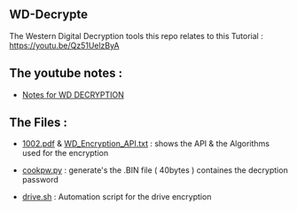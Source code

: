 ## WD-Decrypte
The Western Digital Decryption tools
this repo relates to this Tutorial : https://youtu.be/Qz51UelzByA

## The youtube notes : 
* [Notes for WD DECRYPTION]( https://github.com/SifoHamlaoui/Youtube_Notes/blob/master/HOW%20TO%20DECRYPTE%20Western%20Digital%20DRIVE%20ON%20LINUX.md)
## The Files : 
* [1002.pdf](https://github.com/SifoHamlaoui/WD-Decrypte/blob/master/1002.pdf) & [WD_Encryption_API.txt](https://github.com/SifoHamlaoui/WD-Decrypte/blob/master/WD_Encryption_API.txt) : shows the API & the Algorithms used for the encryption 
* [cookpw.py](https://github.com/SifoHamlaoui/WD-Decrypte/blob/master/cookpw.py) : generate's the .BIN file ( 40bytes ) containes the decryption password 

 * [drive.sh](https://github.com/SifoHamlaoui/WD-Decrypte/blob/master/drive.sh) : Automation script for the drive encryption
